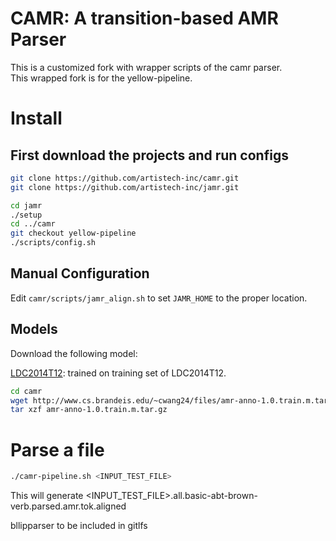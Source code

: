 # CAMR: A transition-based AMR Parser

This is a customized fork with wrapper scripts of the camr parser.  
This wrapped fork is for the yellow-pipeline.

# Install

## First download the projects and run configs

```sh      
git clone https://github.com/artistech-inc/camr.git
git clone https://github.com/artistech-inc/jamr.git

cd jamr
./setup
cd ../camr
git checkout yellow-pipeline
./scripts/config.sh
```

## Manual Configuration

Edit `camr/scripts/jamr_align.sh` to set `JAMR_HOME` to the proper location.

## Models
Download the following model:

[LDC2014T12](http://www.cs.brandeis.edu/~cwang24/files/amr-anno-1.0.train.m.tar.gz): trained on training set of LDC2014T12.

```sh
cd camr
wget http://www.cs.brandeis.edu/~cwang24/files/amr-anno-1.0.train.m.tar.gz
tar xzf amr-anno-1.0.train.m.tar.gz
```

# Parse a file

```sh
./camr-pipeline.sh <INPUT_TEST_FILE>
```

This will generate <INPUT_TEST_FILE>.all.basic-abt-brown-verb.parsed.amr.tok.aligned


bllipparser to be included in gitlfs
